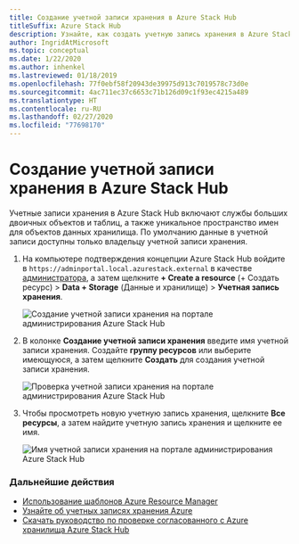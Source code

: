 ```yaml
---
title: Создание учетной записи хранения в Azure Stack Hub
titleSuffix: Azure Stack Hub
description: Узнайте, как создать учетную запись хранения в Azure Stack Hub.
author: IngridAtMicrosoft
ms.topic: conceptual
ms.date: 1/22/2020
ms.author: inhenkel
ms.lastreviewed: 01/18/2019
ms.openlocfilehash: 77f0ebf58f20943de39975d913c7019578c73d0e
ms.sourcegitcommit: 4ac711ec37c6653c71b126d09c1f93ec4215a489
ms.translationtype: HT
ms.contentlocale: ru-RU
ms.lasthandoff: 02/27/2020
ms.locfileid: "77698170"
---
```

# <a name="create-storage-accounts-in-azure-stack-hub"></a>Создание учетной записи хранения в Azure Stack Hub

Учетные записи хранения в Azure Stack Hub включают службы больших двоичных объектов и таблиц, а также уникальное пространство имен для объектов данных хранилища. По умолчанию данные в учетной записи доступны только владельцу учетной записи хранения.

1. На компьютере подтверждения концепции Azure Stack Hub войдите в `https://adminportal.local.azurestack.external` в качестве [администратора](../asdk/asdk-connect.md), а затем щелкните **+ Create a resource** (+ Создать ресурс)  > **Data + Storage** (Данные и хранилище)  > **Учетная запись хранения**.

   ![Создание учетной записи хранения на портале администрирования Azure Stack Hub](media/azure-stack-provision-storage-account/image01.png)

2. В колонке **Создание учетной записи хранения** введите имя учетной записи хранения. Создайте **группу ресурсов** или выберите имеющуюся, а затем щелкните **Создать** для создания учетной записи хранения.

   ![Проверка учетной записи хранения на портале администрирования Azure Stack Hub](media/azure-stack-provision-storage-account/image02.png)

3. Чтобы просмотреть новую учетную запись хранения, щелкните **Все ресурсы**, а затем найдите учетную запись хранения и щелкните ее имя.

    ![Имя учетной записи хранения на портале администрирования Azure Stack Hub](media/azure-stack-provision-storage-account/image03.png)

### <a name="next-steps"></a>Дальнейшие действия

- [Использование шаблонов Azure Resource Manager](../user/azure-stack-arm-templates.md)
- [Узнайте об учетных записях хранения Azure](/azure/storage/common/storage-create-storage-account)
- [Скачать руководство по проверке согласованного с Azure хранилища Azure Stack Hub](https://aka.ms/azurestacktp1doc)
